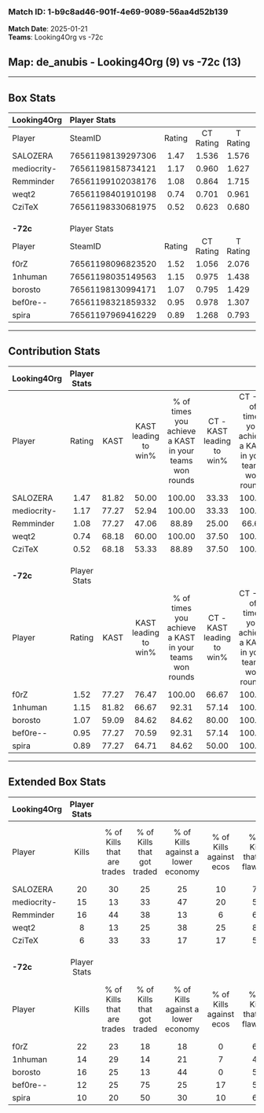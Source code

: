 ### Match ID: 1-b9c8ad46-901f-4e69-9089-56aa4d52b139  
**Match Date**: 2025-01-21  
**Teams**: Looking4Org vs -72c  

## **Map**: de_anubis - Looking4Org (9) vs -72c (13)  
---  

## Box Stats  

| **Looking4Org** | Player Stats      |        |           |          |       |      |       |         |        |      |     |
| :- | :- | :-: | :-: | :-: | :-: | :-: | :-: | :-: | :-: | :-: | :-: |
| Player          | SteamID           | Rating | CT Rating | T Rating | KAST  | ADR  | Kills | Assists | Deaths | K/D  | HS% |
| SALOZERA        | 76561198139297306 |  1.47  |   1.536   |  1.576   | 81.82 | 97.2 |  20   |    2    |   12   | 1.67 | 65  |
| mediocrity-     | 76561198158734121 |  1.17  |   0.960   |  1.627   | 77.27 | 94.6 |  15   |    8    |   16   | 0.94 | 66  |
| Remminder       | 76561199102038176 |  1.08  |   0.864   |  1.715   | 77.27 | 75.1 |  16   |    4    |   18   | 0.89 | 37  |
| weqt2           | 76561198401910198 |  0.74  |   0.701   |  0.961   | 68.18 | 53.7 |   8   |    3    |   13   | 0.62 | 25  |
| CziTeX          | 76561198330681975 |  0.52  |   0.623   |  0.680   | 68.18 | 33.7 |   6   |    2    |   16   | 0.38 | 66  |
|                 |                   |        |           |          |       |      |       |         |        |      |     |
|                 |                   |        |           |          |       |      |       |         |        |      |     |
|                 |                   |        |           |          |       |      |       |         |        |      |     |
| **-72c**        | Player Stats      |        |           |          |       |      |       |         |        |      |     |
| Player          | SteamID           | Rating | CT Rating | T Rating | KAST  | ADR  | Kills | Assists | Deaths | K/D  | HS% |
| f0rZ            | 76561198096823520 |  1.52  |   1.056   |  2.076   | 77.27 | 89.8 |  22   |    1    |   11   | 2.00 | 18  |
| 1nhuman         | 76561198035149563 |  1.15  |   0.975   |  1.438   | 81.82 | 68.3 |  14   |    4    |   12   | 1.17 | 71  |
| borosto         | 76561198130994171 |  1.07  |   0.795   |  1.429   | 59.09 | 89.8 |  16   |    5    |   15   | 1.07 | 68  |
| bef0re--        | 76561198321859332 |  0.95  |   0.978   |  1.307   | 77.27 | 63.0 |  12   |    3    |   15   | 0.80 | 58  |
| spira           | 76561197969416229 |  0.89  |   1.268   |  0.793   | 77.27 | 51.8 |  10   |    4    |   13   | 0.77 | 40  |
---  

## Contribution Stats  

| **Looking4Org** | Player Stats |       |                      |                                                        |                           |                                                             |                          |                                                            |
| :- | :-: | :-: | :-: | :-: | :-: | :-: | :-: | :-: |
| Player          |    Rating    | KAST  | KAST leading to win% | % of times you achieve a KAST in your teams won rounds | CT - KAST leading to win% | CT - % of times you achieve a KAST in your teams won rounds | T - KAST leading to win% | T - % of times you achieve a KAST in your teams won rounds |
| SALOZERA        |     1.47     | 81.82 |        50.00         |                         100.00                         |           33.33           |                           100.00                            |          66.67           |                           100.00                           |
| mediocrity-     |     1.17     | 77.27 |        52.94         |                         100.00                         |           33.33           |                           100.00                            |          75.00           |                           100.00                           |
| Remminder       |     1.08     | 77.27 |        47.06         |                         88.89                          |           25.00           |                            66.67                            |          66.67           |                           100.00                           |
| weqt2           |     0.74     | 68.18 |        60.00         |                         100.00                         |           37.50           |                           100.00                            |          85.71           |                           100.00                           |
| CziTeX          |     0.52     | 68.18 |        53.33         |                         88.89                          |           37.50           |                           100.00                            |          71.43           |                           83.33                            |
|                 |              |       |                      |                                                        |                           |                                                             |                          |                                                            |
|                 |              |       |                      |                                                        |                           |                                                             |                          |                                                            |
|                 |              |       |                      |                                                        |                           |                                                             |                          |                                                            |
| **-72c**        | Player Stats |       |                      |                                                        |                           |                                                             |                          |                                                            |
| Player          |    Rating    | KAST  | KAST leading to win% | % of times you achieve a KAST in your teams won rounds | CT - KAST leading to win% | CT - % of times you achieve a KAST in your teams won rounds | T - KAST leading to win% | T - % of times you achieve a KAST in your teams won rounds |
| f0rZ            |     1.52     | 77.27 |        76.47         |                         100.00                         |           66.67           |                           100.00                            |          81.82           |                           100.00                           |
| 1nhuman         |     1.15     | 81.82 |        66.67         |                         92.31                          |           57.14           |                           100.00                            |          72.73           |                           88.89                            |
| borosto         |     1.07     | 59.09 |        84.62         |                         84.62                          |           80.00           |                           100.00                            |          87.50           |                           77.78                            |
| bef0re--        |     0.95     | 77.27 |        70.59         |                         92.31                          |           57.14           |                           100.00                            |          80.00           |                           88.89                            |
| spira           |     0.89     | 77.27 |        64.71         |                         84.62                          |           50.00           |                           100.00                            |          77.78           |                           77.78                            |
---  

## Extended Box Stats  

| **Looking4Org** | Player Stats |                            |                            |                                    |                         |                              |                                 |        |                             |                                     |                          |                               |                            |
| :- | :-: | :-: | :-: | :-: | :-: | :-: | :-: | :-: | :-: | :-: | :-: | :-: | :-: |
| Player          |    Kills     | % of Kills that are trades | % of Kills that got traded | % of Kills against a lower economy | % of Kills against ecos | % of Kills that are flawless | % of Kills that are close duels | Deaths | % of Deaths that get traded | % of Deaths against a lower economy | % of Deaths against ecos | % of Deaths that are flawless | % of Deaths that are close |
| SALOZERA        |      20      |             30             |             25             |                 25                 |           10            |              70              |                0                |   12   |             25              |                  0                  |            0             |              25               |             17             |
| mediocrity-     |      15      |             13             |             33             |                 47                 |           20            |              53              |                0                |   16   |             25              |                  6                  |            6             |              56               |             19             |
| Remminder       |      16      |             44             |             38             |                 13                 |            6            |              63              |                6                |   18   |             39              |                 11                  |            6             |              67               |             6              |
| weqt2           |      8       |             13             |             25             |                 38                 |           25            |              88              |                0                |   13   |             23              |                  8                  |            8             |              62               |             8              |
| CziTeX          |      6       |             33             |             33             |                 17                 |           17            |              50              |               33                |   16   |             31              |                 13                  |            6             |              56               |             13             |
|                 |              |                            |                            |                                    |                         |                              |                                 |        |                             |                                     |                          |                               |                            |
|                 |              |                            |                            |                                    |                         |                              |                                 |        |                             |                                     |                          |                               |                            |
|                 |              |                            |                            |                                    |                         |                              |                                 |        |                             |                                     |                          |                               |                            |
| **-72c**        | Player Stats |                            |                            |                                    |                         |                              |                                 |        |                             |                                     |                          |                               |                            |
| Player          |    Kills     | % of Kills that are trades | % of Kills that got traded | % of Kills against a lower economy | % of Kills against ecos | % of Kills that are flawless | % of Kills that are close duels | Deaths | % of Deaths that get traded | % of Deaths against a lower economy | % of Deaths against ecos | % of Deaths that are flawless | % of Deaths that are close |
| f0rZ            |      22      |             23             |             18             |                 18                 |            0            |              68              |                9                |   11   |             36              |                 18                  |            9             |              73               |             0              |
| 1nhuman         |      14      |             29             |             14             |                 21                 |            7            |              43              |                7                |   12   |             25              |                 25                  |            8             |              75               |             8              |
| borosto         |      16      |             25             |             13             |                 44                 |            0            |              50              |               25                |   15   |             20              |                 13                  |            7             |              47               |             7              |
| bef0re--        |      12      |             25             |             75             |                 25                 |           17            |              58              |               17                |   15   |             33              |                 13                  |            7             |              73               |             7              |
| spira           |      10      |             20             |             50             |                 30                 |           10            |              60              |                0                |   13   |             38              |                 38                  |            15            |              62               |             0              |
